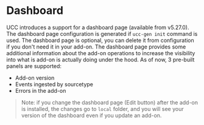 # Dashboard
UCC introduces a support for a dashboard page (available from v5.27.0).
The dashboard page configuration is generated if `ucc-gen init` command is used.
The dashboard page is optional, you can delete it from configuration if you
don't need it in your add-on.
The dashboard page provides some additional information about the add-on
operations to increase the visibility into what is add-on is actually doing
under the hood.
As of now, 3 pre-built panels are supported:
* Add-on version
* Events ingested by sourcetype
* Errors in the add-on

> Note: if you change the dashboard page (Edit button) after the add-on is
> installed, the changes go to `local` folder, and you will see your version
> of the dashboard even if you update an add-on. 
